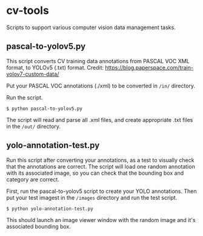 # cv-tools
Scripts to support various computer vision data management tasks.

## pascal-to-yolov5.py
This script converts CV training data annotations from PASCAL VOC XML format, to YOLOv5 (.txt) format.
Credit: https://blog.paperspace.com/train-yolov7-custom-data/

Put your PASCAL VOC annotations (./xml) to be converted in `/in/` directory.

Run the script.

    $ python pascal-to-yolov5.py

The script will read and parse all .xml files, and create appropriate .txt files in the `/out/` directory.  

## yolo-annotation-test.py

Run this script after converting your annotations, as a test to visually check that the annotations are correct.
The script will load one random annotation with its associated image, so you can check that the bounding box and category 
are correct.  

First, run the pascal-to-yolov5 script to create your YOLO annotations.  Then put your test imagest in the `/images` directory
and run the test script.

    $ python yolo-annotation-test.py

This should launch an image viewer window with the random image and it's associated bounding box.
